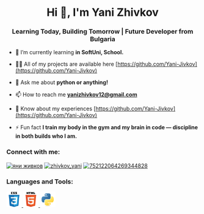 <h1 align="center">Hi 👋, I'm Yani Zhivkov</h1>
<h3 align="center">Learning Today, Building Tomorrow | Future Developer from Bulgaria</h3>

- 🌱 I’m currently learning **in SoftUni, School.**

- 👨‍💻 All of my projects are available here [https://github.com/Yani-Jivkov](https://github.com/Yani-Jivkov)

- 💬 Ask me about **python or anything!**

- 📫 How to reach me **yanizhivkov12@gmail.com**

- 📄 Know about my experiences [https://github.com/Yani-Jivkov](https://github.com/Yani-Jivkov)

- ⚡ Fun fact **I train my body in the gym and my brain in code — discipline in both builds who I am.**

<h3 align="left">Connect with me:</h3>
<p align="left">
<a href="(https://www.facebook.com/profile.php?id=100035020577338)" target="blank"><img align="center" src="https://raw.githubusercontent.com/rahuldkjain/github-profile-readme-generator/master/src/images/icons/Social/facebook.svg" alt="яни живков" height="30" width="40" /></a>
<a href="https://instagram.com/zhivkovyani" target="blank"><img align="center" src="https://raw.githubusercontent.com/rahuldkjain/github-profile-readme-generator/master/src/images/icons/Social/instagram.svg" alt="zhivkov_yani" height="30" width="40" /></a>
<a href="https://discord.gg/752122064269344828" target="blank"><img align="center" src="https://raw.githubusercontent.com/rahuldkjain/github-profile-readme-generator/master/src/images/icons/Social/discord.svg" alt="752122064269344828" height="30" width="40" /></a>
</p>

<h3 align="left">Languages and Tools:</h3>
<p align="left"> <a href="https://www.w3schools.com/css/" target="_blank" rel="noreferrer"> <img src="https://raw.githubusercontent.com/devicons/devicon/master/icons/css3/css3-original-wordmark.svg" alt="css3" width="40" height="40"/> </a> <a href="https://www.w3.org/html/" target="_blank" rel="noreferrer"> <img src="https://raw.githubusercontent.com/devicons/devicon/master/icons/html5/html5-original-wordmark.svg" alt="html5" width="40" height="40"/> </a> <a href="https://www.python.org" target="_blank" rel="noreferrer"> <img src="https://raw.githubusercontent.com/devicons/devicon/master/icons/python/python-original.svg" alt="python" width="40" height="40"/> </a> </p>
